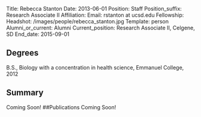 Title: Rebecca Stanton
Date: 2013-06-01
Position: Staff
Position_suffix: Research Associate II
Affiliation:
Email: rstanton at ucsd.edu
Fellowship:
Headshot: /images/people/rebecca_stanton.jpg
Template: person
Alumni_or_current: Alumni
Current_position: Research Associate II, Celgene, SD
End_date: 2015-09-01
<!-- Status: draft -->

## Degrees
B.S., Biology with a concentration in health science, Emmanuel College, 2012<br>
## Summary

Coming Soon!
##Publications
Coming Soon!